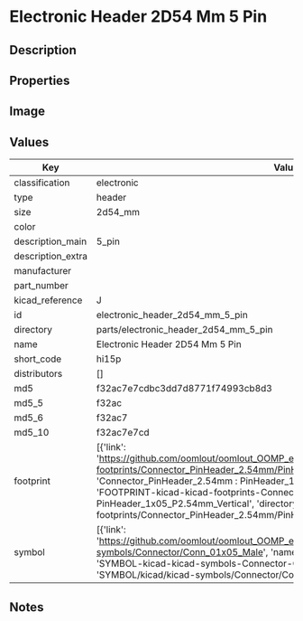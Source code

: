 # Electronic Header 2D54 Mm 5 Pin

## Description

## Properties


## Image


## Values

| Key | Value |
| --- | --- |
| classification | electronic |
| type | header |
| size | 2d54_mm |
| color |  |
| description_main | 5_pin |
| description_extra |  |
| manufacturer |  |
| part_number |  |
| kicad_reference | J |
| id | electronic_header_2d54_mm_5_pin |
| directory | parts/electronic_header_2d54_mm_5_pin |
| name | Electronic Header 2D54 Mm 5 Pin |
| short_code | hi15p |
| distributors | [] |
| md5 | f32ac7e7cdbc3dd7d8771f74993cb8d3 |
| md5_5 | f32ac |
| md5_6 | f32ac7 |
| md5_10 | f32ac7e7cd |
| footprint | [{'link': 'https://github.com/oomlout/oomlout_OOMP_eda_V2/tree/main/FOOTPRINT/kicad/kicad-footprints/Connector_PinHeader_2.54mm/PinHeader_1x05_P2.54mm_Vertical', 'name': 'Connector_PinHeader_2.54mm : PinHeader_1x05_P2.54mm_Vertical', 'id': 'FOOTPRINT-kicad-kicad-footprints-Connector_PinHeader_2.54mm-PinHeader_1x05_P2.54mm_Vertical', 'directory': 'FOOTPRINT/kicad/kicad-footprints/Connector_PinHeader_2.54mm/PinHeader_1x05_P2.54mm_Vertical/'}] |
| symbol | [{'link': 'https://github.com/oomlout/oomlout_OOMP_eda_V2/tree/main/SYMBOL/kicad/kicad-symbols/Connector/Conn_01x05_Male', 'name': 'Connector : Conn_01x05_Male', 'id': 'SYMBOL-kicad-kicad-symbols-Connector-Conn_01x05_Male', 'directory': 'SYMBOL/kicad/kicad-symbols/Connector/Conn_01x05_Male/'}] |

## Notes

